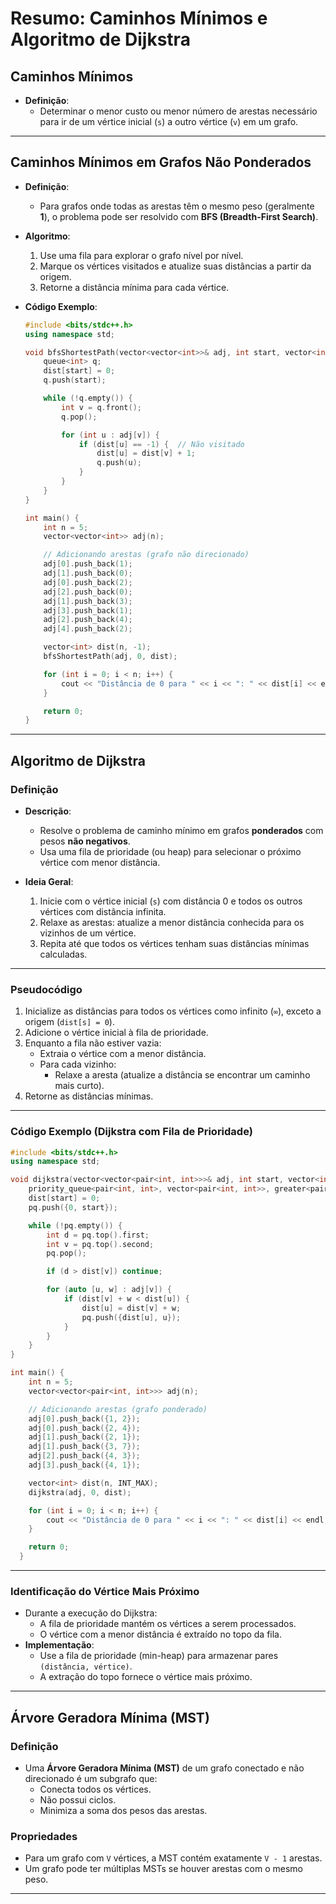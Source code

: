 # Resumo: Caminhos Mínimos e Algoritmo de Dijkstra

## Caminhos Mínimos
- **Definição**:
  - Determinar o menor custo ou menor número de arestas necessário para ir de um vértice inicial (`s`) a outro vértice (`v`) em um grafo.

---

## Caminhos Mínimos em Grafos Não Ponderados
- **Definição**:
  - Para grafos onde todas as arestas têm o mesmo peso (geralmente **1**), o problema pode ser resolvido com **BFS (Breadth-First Search)**.

- **Algoritmo**:
  1. Use uma fila para explorar o grafo nível por nível.
  2. Marque os vértices visitados e atualize suas distâncias a partir da origem.
  3. Retorne a distância mínima para cada vértice.

- **Código Exemplo**:
  ```cpp
  #include <bits/stdc++.h>
  using namespace std;

  void bfsShortestPath(vector<vector<int>>& adj, int start, vector<int>& dist) {
      queue<int> q;
      dist[start] = 0;
      q.push(start);

      while (!q.empty()) {
          int v = q.front();
          q.pop();

          for (int u : adj[v]) {
              if (dist[u] == -1) {  // Não visitado
                  dist[u] = dist[v] + 1;
                  q.push(u);
              }
          }
      }
  }

  int main() {
      int n = 5;
      vector<vector<int>> adj(n);

      // Adicionando arestas (grafo não direcionado)
      adj[0].push_back(1);
      adj[1].push_back(0);
      adj[0].push_back(2);
      adj[2].push_back(0);
      adj[1].push_back(3);
      adj[3].push_back(1);
      adj[2].push_back(4);
      adj[4].push_back(2);

      vector<int> dist(n, -1);
      bfsShortestPath(adj, 0, dist);

      for (int i = 0; i < n; i++) {
          cout << "Distância de 0 para " << i << ": " << dist[i] << endl;
      }

      return 0;
  }
  ```

---

## Algoritmo de Dijkstra

### Definição
- **Descrição**:
  - Resolve o problema de caminho mínimo em grafos **ponderados** com pesos **não negativos**.
  - Usa uma fila de prioridade (ou heap) para selecionar o próximo vértice com menor distância.

- **Ideia Geral**:
  1. Inicie com o vértice inicial (`s`) com distância 0 e todos os outros vértices com distância infinita.
  2. Relaxe as arestas: atualize a menor distância conhecida para os vizinhos de um vértice.
  3. Repita até que todos os vértices tenham suas distâncias mínimas calculadas.

---

### Pseudocódigo
1. Inicialize as distâncias para todos os vértices como infinito (`∞`), exceto a origem (`dist[s] = 0`).
2. Adicione o vértice inicial à fila de prioridade.
3. Enquanto a fila não estiver vazia:
   - Extraia o vértice com a menor distância.
   - Para cada vizinho:
     - Relaxe a aresta (atualize a distância se encontrar um caminho mais curto).
4. Retorne as distâncias mínimas.

---

### Código Exemplo (Dijkstra com Fila de Prioridade)
```cpp
#include <bits/stdc++.h>
using namespace std;

void dijkstra(vector<vector<pair<int, int>>>& adj, int start, vector<int>& dist) {
    priority_queue<pair<int, int>, vector<pair<int, int>>, greater<pair<int, int>>> pq;
    dist[start] = 0;
    pq.push({0, start});

    while (!pq.empty()) {
        int d = pq.top().first;
        int v = pq.top().second;
        pq.pop();

        if (d > dist[v]) continue;

        for (auto [u, w] : adj[v]) {
            if (dist[v] + w < dist[u]) {
                dist[u] = dist[v] + w;
                pq.push({dist[u], u});
            }
        }
    }
}

int main() {
    int n = 5;
    vector<vector<pair<int, int>>> adj(n);

    // Adicionando arestas (grafo ponderado)
    adj[0].push_back({1, 2});
    adj[0].push_back({2, 4});
    adj[1].push_back({2, 1});
    adj[1].push_back({3, 7});
    adj[2].push_back({4, 3});
    adj[3].push_back({4, 1});

    vector<int> dist(n, INT_MAX);
    dijkstra(adj, 0, dist);

    for (int i = 0; i < n; i++) {
        cout << "Distância de 0 para " << i << ": " << dist[i] << endl;
    }

    return 0;
  }
```

---

### Identificação do Vértice Mais Próximo
- Durante a execução do Dijkstra:
  - A fila de prioridade mantém os vértices a serem processados.
  - O vértice com a menor distância é extraído no topo da fila.
- **Implementação**:
  - Use a fila de prioridade (min-heap) para armazenar pares `(distância, vértice)`.
  - A extração do topo fornece o vértice mais próximo.

---

## Árvore Geradora Mínima (MST)

### Definição
- Uma **Árvore Geradora Mínima (MST)** de um grafo conectado e não direcionado é um subgrafo que:
  - Conecta todos os vértices.
  - Não possui ciclos.
  - Minimiza a soma dos pesos das arestas.

### Propriedades
- Para um grafo com `V` vértices, a MST contém exatamente `V - 1` arestas.
- Um grafo pode ter múltiplas MSTs se houver arestas com o mesmo peso.

---